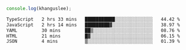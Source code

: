 ```js
console.log(khanguslee);
```

<!--START_SECTION:waka-->

```txt
TypeScript   2 hrs 33 mins   ███████████░░░░░░░░░░░░░░   44.42 %
JavaScript   2 hrs 14 mins   █████████▓░░░░░░░░░░░░░░░   38.97 %
YAML         30 mins         ██▒░░░░░░░░░░░░░░░░░░░░░░   08.76 %
HTML         21 mins         █▓░░░░░░░░░░░░░░░░░░░░░░░   06.15 %
JSON         4 mins          ▒░░░░░░░░░░░░░░░░░░░░░░░░   01.39 %
```

<!--END_SECTION:waka-->

<!--
**khanguslee/khanguslee** is a ✨ _special_ ✨ repository because its `README.md` (this file) appears on your GitHub profile.

Here are some ideas to get you started:

- 🔭 I’m currently working on ...
- 🌱 I’m currently learning ...
- 👯 I’m looking to collaborate on ...
- 🤔 I’m looking for help with ...
- 💬 Ask me about ...
- 📫 How to reach me: ...
- 😄 Pronouns: ...
- ⚡ Fun fact: ...
-->
